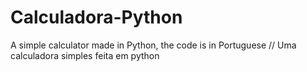 # Calculadora-Python
A simple calculator made in Python, the code is in Portuguese // Uma calculadora simples feita em python 

